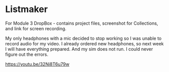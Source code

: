 # Listmaker
For Module 3 DropBox - contains project files, screenshot for Collections, and link for screen recording.

My only headphones with a mic decided to stop working so I was unable to record audio for my video. I already ordered new headphones, so next week I will have everything prepared.
And my sim does not run. I could never figure out the errors. 

https://youtu.be/32Ni8T6u79w
